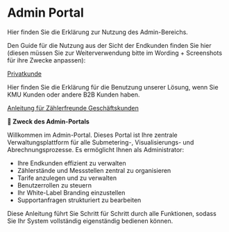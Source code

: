# Admin Portal

Hier finden Sie die Erklärung zur Nutzung des Admin-Bereichs.

Den Guide für die Nutzung aus der Sicht der Endkunden finden Sie hier (diesen müssen Sie zur Weiterverwendung bitte im Wording + Screenshots für ihre Zwecke anpassen):

[Privatkunde](../private.md)

Hier finden Sie die Erklärung für die Benutzung unserer Lösung, wenn Sie KMU Kunden oder andere B2B Kunden haben.

[Anleitung für Zählerfreunde Geschäftskunden](../business.md)

**🎯 Zweck des Admin-Portals**

Willkommen im Admin-Portal. Dieses Portal ist Ihre zentrale Verwaltungsplattform für alle Submetering-, Visualisierungs- und Abrechnungsprozesse. Es ermöglicht Ihnen als Administrator:

-   Ihre Endkunden effizient zu verwalten
-   Zählerstände und Messstellen zentral zu organisieren
-   Tarife anzulegen und zu verwalten
-   Benutzerrollen zu steuern
-   Ihr White-Label Branding einzustellen
-   Supportanfragen strukturiert zu bearbeiten

Diese Anleitung führt Sie Schritt für Schritt durch alle Funktionen, sodass Sie Ihr System vollständig eigenständig bedienen können.
